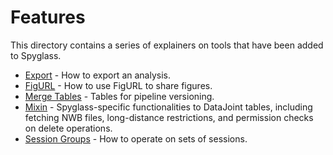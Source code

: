 # Features

This directory contains a series of explainers on tools that have been added to
Spyglass.

- [Export](./Export.md) - How to export an analysis.
- [FigURL](./FigURL.md) - How to use FigURL to share figures.
- [Merge Tables](./Merge.md) - Tables for pipeline versioning.
- [Mixin](./Mixin.md) - Spyglass-specific functionalities to DataJoint tables,
    including fetching NWB files, long-distance restrictions, and permission
    checks on delete operations.
- [Session Groups](./SessionGroups.md) - How to operate on sets of sessions.
